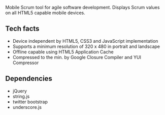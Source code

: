 Mobile Scrum tool for agile software development. Displays Scrum values on all HTML5 capable mobile devices.

Tech facts
----------
- Device independent by HTML5, CSS3 and JavaScript implementation
- Supports a minimum resolution of 320 x 480 in portrait and landscape
- Offline capable using HTML5 Application Cache
- Compressed to the min. by Google Closure Compiler and YUI Compressor

Dependencies
------------
- jQuery
- string.js
- twitter bootstrap
- underscore.js